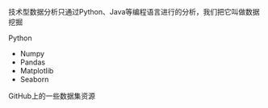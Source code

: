 技术型数据分析只通过Python、Java等编程语言进行的分析，我们把它叫做数据挖掘

Python

- Numpy
- Pandas
- Matplotlib
- Seaborn

GitHub上的一些数据集资源